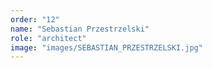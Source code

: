 ```yaml
---
order: "12"
name: "Sebastian Przestrzelski"
role: "architect"
image: "images/SEBASTIAN_PRZESTRZELSKI.jpg"    
---
```

